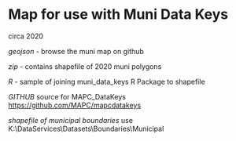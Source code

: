 # Map for use with Muni Data Keys

circa 2020 

_geojson_ - browse the muni map on github

_zip_ -  contains shapefile of 2020 muni polygons

_R_ -  sample of joining muni_data_keys R Package to shapefile

_GITHUB_ source for MAPC_DataKeys  https://github.com/MAPC/mapcdatakeys

_shapefile of municipal boundaries_  use  K:\DataServices\Datasets\Boundaries\Municipal